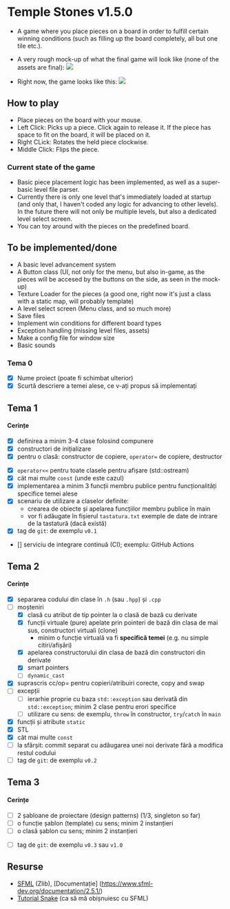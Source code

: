 # Temple Stones v1.5.0

- A game where you place pieces on a board in order to fulfill certain winning conditions (such as filling up the board completely, all but one tile etc.).

- A very rough mock-up of what the final game will look like (none of the assets are final):
![](https://i.imgur.com/M5zQM2d.png)

- Right now, the game looks like this:
![](https://i.imgur.com/KEwnpfR.png)

## How to play

- Place pieces on the board with your mouse.
- Left Click: Picks up a piece. Click again to release it. If the piece has space to fit on the board, it will be placed on it.
- Right CLick: Rotates the held piece clockwise.
- Middle Click: Flips the piece.

### Current state of the game

- Basic piece placement logic has been implemented, as well as a super-basic level file parser.
- Currently there is only one level that's immediately loaded at startup (and only that, I haven't coded any logic for advancing to other levels). In the future there will not only be multiple levels, but also a dedicated level select screen.
- You can toy around with the pieces on the predefined board.

## To be implemented/done

- A basic level advancement system
- A Button class (UI, not only for the menu, but also in-game, as the pieces will be accesed by the buttons on the side, as seen in the mock-up)
- Texture Loader for the pieces (a good one, right now it's just a class with a static map, will probably template)
- A level select screen (Menu class, and so much more)
- Save files
- Implement win conditions for different board types
- Exception handling (missing level files, assets)
- Make a config file for window size
- Basic sounds

### Tema 0

- [x] Nume proiect (poate fi schimbat ulterior)
- [x] Scurtă descriere a temei alese, ce v-ați propus să implementați

## Tema 1

#### Cerințe
- [x] definirea a minim 3-4 clase folosind compunere
- [x] constructori de inițializare
- [x] pentru o clasă: constructor de copiere, `operator=` de copiere, destructor
<!-- - [ ] pentru o altă clasă: constructor de mutare, `operator=` de mutare, destructor -->
<!-- - [ ] pentru o altă clasă: toate cele 5 funcții membru speciale -->
- [x] `operator<<` pentru toate clasele pentru afișare (std::ostream)
- [x] cât mai multe `const` (unde este cazul)
- [x] implementarea a minim 3 funcții membru publice pentru funcționalități specifice temei alese
- [x] scenariu de utilizare a claselor definite:
  - crearea de obiecte și apelarea funcțiilor membru publice în main
  - vor fi adăugate în fișierul `tastatura.txt` exemple de date de intrare de la tastatură (dacă există)
- [x] tag de `git`: de exemplu `v0.1`
- [] serviciu de integrare continuă (CI); exemplu: GitHub Actions

## Tema 2

#### Cerințe
- [x] separarea codului din clase în `.h` (sau `.hpp`) și `.cpp`
- [ ] moșteniri
  - [x] clasă cu atribut de tip pointer la o clasă de bază cu derivate
  - [x] funcții virtuale (pure) apelate prin pointeri de bază din clasa de mai sus, constructori virtuali (clone)
    - minim o funcție virtuală va fi **specifică temei** (e.g. nu simple citiri/afișări)
  - [x] apelarea constructorului din clasa de bază din constructori din derivate
  - [x] smart pointers
  - [ ] `dynamic_cast`
- [x] suprascris cc/op= pentru copieri/atribuiri corecte, copy and swap
- [ ] excepții
  - [ ] ierarhie proprie cu baza `std::exception` sau derivată din `std::exception`; minim 2 clase pentru erori specifice
  - [ ] utilizare cu sens: de exemplu, `throw` în constructor, `try`/`catch` în `main`
- [x] funcții și atribute `static`
- [x] STL
- [x] cât mai multe `const`
- [ ] la sfârșit: commit separat cu adăugarea unei noi derivate fără a modifica restul codului
- [ ] tag de `git`: de exemplu `v0.2`

## Tema 3

#### Cerințe
- [ ] 2 șabloane de proiectare (design patterns) (1/3, singleton so far)
- [ ] o funcție șablon (template) cu sens; minim 2 instanțieri
- [ ] o clasă șablon cu sens; minim 2 instanțieri
<!-- - [ ] o specializare pe funcție/clasă șablon -->
- [ ] tag de `git`: de exemplu `v0.3` sau `v1.0`

## Resurse

- [SFML](https://github.com/SFML/SFML/tree/aa82ea132b9296a31922772027ad5d14c1fa381b) (Zlib), [Documentație] (https://www.sfml-dev.org/documentation/2.5.1/)
- [Tutorial Snake](https://www.youtube.com/playlist?list=PLbPaYYCufiXzbKTwPpYpgkUplgsCscEm6) (ca să mă obișnuiesc cu SFML)

